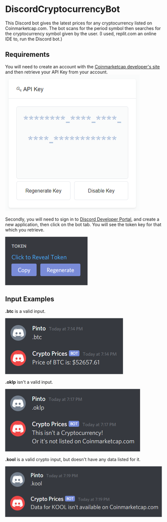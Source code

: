# DiscordCryptocurrencyBot
This Discord bot gives the latest prices for any cryptocurrency listed on Coinmarketcap.com.
The bot scans for the period symbol then searches for the cryptocurrency symbol given by the user. (I used, replit.com an online IDE to, run the Discord bot.)

## Requirements
You will need to create an account with the [Coinmarketcap developer's site](https://coinmarketcap.com/api/) and then retrieve your API Key from your account.
![](images/CoinmarketcapAPI_Key.PNG)

Secondly, you will need to sign in to [Discord Developer Portal](https://discord.com/developers/applications), and create a new application, then click on the bot tab. You will see the token key for that which you retrieve.

![](images/DiscordToken.PNG)



## Input Examples

**.btc** is a valid input.

![](images/WorkingExample.PNG)

**.oklp** isn't a valid input.

![](images/NotListedMessage.PNG)

**.kool** is a valid crypto input, but doesn't have any data listed for it.

![](images/NoDataListedMessage.PNG)
